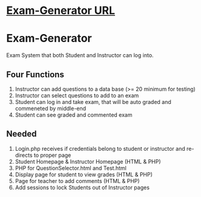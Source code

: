 # [Exam-Generator URL](https://web.njit.edu/~meu3/CS490/Exam-Generator/login.html)

# Exam-Generator
Exam System that both Student and Instructor can log into.

## Four Functions
1. Instructor can add questions to a data base (>= 20 minimum for testing)
2. Instructor can select questions to add to an exam
3. Student can log in and take exam, that will be auto graded and commeneted by middle-end 
4. Student can see graded and commented exam

## Needed
1. Login.php receives if credentials belong to student or instructor and re-directs to proper page
2. Student Homepage & Instructor Homepage (HTML & PHP)
3. PHP for QuestionSelector.html and Test.html
4. Display page for student to view grades (HTML & PHP)
5. Page for teacher to add comments (HTML & PHP)
6. Add sessions to lock Students out of Instructor pages
